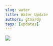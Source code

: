 ```yaml
---
slug: water
title: Water Update
authors: gtnardy
tags: [updates]
---
```



![](/img/blog/updates/water.jpg)